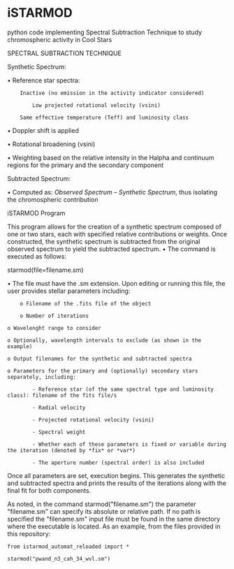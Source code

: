 # iSTARMOD
python code implementing Spectral Subtraction Technique to study chromospheric activity in Cool Stars

SPECTRAL SUBTRACTION TECHNIQUE

Synthetic Spectrum:

  •	Reference star spectra:
  
	    Inactive (no emission in the activity indicator considered)
     
    	    Low projected rotational velocity (vsini)
	 
	    Same effective temperature (Teff) and luminosity class
     
  •	Doppler shift is applied
  
  •	Rotational broadening (vsini)
  
  •	Weighting based on the relative intensity in the Halpha and continuum regions for the primary and the secondary component
  

Subtracted Spectrum:

  •	Computed as: *Observed Spectrum – Synthetic Spectrum*, thus isolating the chromospheric contribution
  


iSTARMOD Program

This program allows for the creation of a synthetic spectrum composed of one or two stars, each with specified relative contributions or weights. Once constructed, the synthetic spectrum is subtracted from the original observed spectrum to yield the subtracted spectrum.
  •	The command is executed as follows:

starmod(file=filename.sm)

  •	The file must have the .sm extension. Upon editing or running this file, the user provides stellar parameters including:
  
    	o Filename of the .fits file of the object
     	
      	o Number of iterations
       	
	o Wavelenght range to consider

 	o Optionally, wavelength intervals to exclude (as shown in the example)

  	o Output filenames for the synthetic and subtracted spectra

   	o Parameters for the primary and (optionally) secondary stars separately, including:
    
        	- Reference star (of the same spectral type and luminosity class): filename of the fits file/s
	
        	- Radial velocity
	
        	- Projected rotational velocity (vsini)
	
        	- Spectral weight  
	
        	- Whether each of these parameters is fixed or variable during the iteration (denoted by *fix* or *var*)
	
        	- The aperture number (spectral order) is also included
        
Once all parameters are set, execution begins. This generates the synthetic and subtracted spectra and prints the results of the iterations along with the final fit for both components.

As noted, in the command starmod("filename.sm") the parameter "filename.sm" can specify its absolute or relative path. If no path is specified the "filename.sm" input file must be found in the same directory where the executable is located. As an example, from the files provided in this repository:



	from istarmod_automat_reloaded import *

	starmod("pwand_n3_cah_34_wvl.sm")

